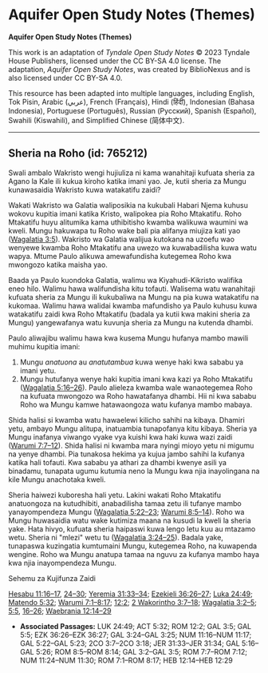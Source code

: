 # Aquifer Open Study Notes (Themes)

**Aquifer Open Study Notes (Themes)**

This work is an adaptation of *Tyndale Open Study Notes* © 2023 Tyndale House Publishers, licensed under the CC BY\-SA 4\.0 license. The adaptation, *Aquifer Open Study Notes*, was created by BiblioNexus and is also licensed under CC BY\-SA 4\.0\.

This resource has been adapted into multiple languages, including English, Tok Pisin, Arabic (عربي), French (Français), Hindi (हिंदी), Indonesian (Bahasa Indonesia), Portuguese (Português), Russian (Русский), Spanish (Español), Swahili (Kiswahili), and Simplified Chinese (简体中文).



--------------------------------

## Sheria na Roho (id: 765212)

Swali ambalo Wakristo wengi hujiuliza ni kama wanahitaji kufuata sheria za Agano la Kale ili kukua kiroho katika imani yao. Je, kutii sheria za Mungu kunawasaidia Wakristo kuwa watakatifu zaidi?

Wakati Wakristo wa Galatia waliposikia na kukubali Habari Njema kuhusu wokovu kupitia imani katika Kristo, walipokea pia Roho Mtakatifu. Roho Mtakatifu huyu alitumika kama uthibitisho kwamba walikuwa waumini wa kweli. Mungu hakuwapa tu Roho wake bali pia alifanya miujiza kati yao ([Wagalatia 3:5](https://ref.ly/Gal3:5)). Wakristo wa Galatia walijua kutokana na uzoefu wao wenyewe kwamba Roho Mtakatifu ana uwezo wa kuwabadilisha kuwa watu wapya. Mtume Paulo alikuwa amewafundisha kutegemea Roho kwa mwongozo katika maisha yao.

Baada ya Paulo kuondoka Galatia, walimu wa Kiyahudi\-Kikristo walifika eneo hilo. Walimu hawa walifundisha kitu tofauti. Walisema watu wanahitaji kufuata sheria za Mungu ili kukubaliwa na Mungu na pia kuwa watakatifu na kukomaa. Walimu hawa walidai kwamba mafundisho ya Paulo kuhusu kuwa watakatifu zaidi kwa Roho Mtakatifu (badala ya kutii kwa makini sheria za Mungu) yangewafanya watu kuvunja sheria za Mungu na kutenda dhambi.

Paulo aliwajibu walimu hawa kwa kusema Mungu hufanya mambo mawili muhimu kupitia imani:

1. Mungu *anatuona* au *anatutambua* kuwa wenye haki kwa sababu ya imani yetu.
2. Mungu hutufanya wenye haki kupitia imani kwa kazi ya Roho Mtakatifu ([Wagalatia 5:16–26](https://ref.ly/Gal5:16-Gal5:26)). Paulo alieleza kwamba wale wanaotegemea Roho na kufuata mwongozo wa Roho hawatafanya dhambi. Hii ni kwa sababu Roho wa Mungu kamwe hatawaongoza watu kufanya mambo mabaya.

Shida halisi si kwamba watu hawaelewi kilicho sahihi na kibaya. Dhamiri yetu, ambayo Mungu alitupa, inatuambia tunapofanya kitu kibaya. Sheria ya Mungu inafanya viwango vyake vya kuishi kwa haki kuwa wazi zaidi ([Warumi 7:7–12](https://ref.ly/Rom7:7-Rom7:12)). Shida halisi ni kwamba mara nyingi mioyo yetu ni migumu na yenye dhambi. Pia tunakosa hekima ya kujua jambo sahihi la kufanya katika hali tofauti. Kwa sababu ya athari za dhambi kwenye asili ya binadamu, tunapata ugumu kutumia neno la Mungu kwa njia inayolingana na kile Mungu anachotaka kweli.

Sheria haiwezi kuboresha hali yetu. Lakini wakati Roho Mtakatifu anatuongoza na kutudhibiti, anabadilisha tamaa zetu ili tufanye mambo yanayompendeza Mungu ([Wagalatia 5:22–23](https://ref.ly/Gal5:22-Gal5:23); [Warumi 8:5–14](https://ref.ly/Rom8:5-Rom8:14)). Roho wa Mungu huwasaidia watu wake kutimiza maana na kusudi la kweli la sheria yake. Hata hivyo, kufuata sheria haipaswi kuwa lengo letu kuu au mtazamo wetu. Sheria ni "mlezi" wetu tu ([Wagalatia 3:24–25](https://ref.ly/Gal3:24-Gal3:25)). Badala yake, tunapaswa kuzingatia kumtumaini Mungu, kutegemea Roho, na kuwapenda wengine. Roho wa Mungu anatupa tamaa na nguvu za kufanya mambo haya kwa njia inayompendeza Mungu.

Sehemu za Kujifunza Zaidi

[Hesabu 11:16–17](https://ref.ly/Num11:16-Num11:17), [24–30](https://ref.ly/Num11:24-Num11:30); [Yeremia 31:33–34](https://ref.ly/Jer31:33-Jer31:34); [Ezekieli 36:26–27](https://ref.ly/Ezek36:26-Ezek36:27); [Luka 24:49](https://ref.ly/Luke24:49); [Matendo 5:32](https://ref.ly/Acts5:32); [Warumi 7:1–8:17](https://ref.ly/Rom7:1-Rom8:17); [12:2](https://ref.ly/Rom12:2); [2 Wakorintho 3:7–18](https://ref.ly/2Cor3:7-2Cor3:18); [Wagalatia 3:2–5](https://ref.ly/Gal3:2-Gal3:5); [5:5](https://ref.ly/Gal5:5), [16–26](https://ref.ly/Gal5:16-Gal5:26); [Waebrania 12:14–29](https://ref.ly/Heb12:14-Heb12:29)

* **Associated Passages:** LUK 24:49; ACT 5:32; ROM 12:2; GAL 3:5; GAL 5:5; EZK 36:26–EZK 36:27; GAL 3:24–GAL 3:25; NUM 11:16–NUM 11:17; GAL 5:22–GAL 5:23; 2CO 3:7–2CO 3:18; JER 31:33–JER 31:34; GAL 5:16–GAL 5:26; ROM 8:5–ROM 8:14; GAL 3:2–GAL 3:5; ROM 7:7–ROM 7:12; NUM 11:24–NUM 11:30; ROM 7:1–ROM 8:17; HEB 12:14–HEB 12:29

